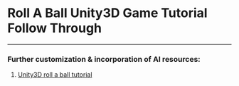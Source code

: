 # **Roll A Ball Unity3D Game Tutorial Follow Through**

---

### Further customization & incorporation of AI resources:

1. [Unity3D roll a ball tutorial](https://learn.unity.com/project/roll-a-ball)
